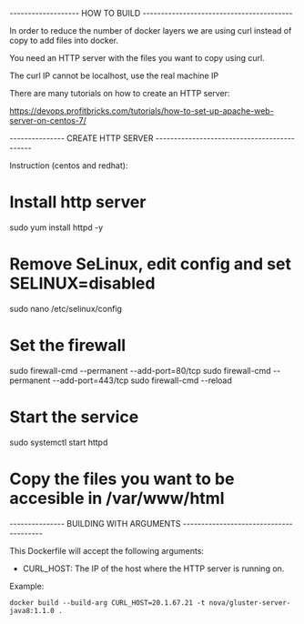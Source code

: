 ------------------- HOW TO BUILD -----------------------------------------

In order to reduce the number of docker layers we are using curl instead of copy to add files into docker.

You need an HTTP server with the files you want to copy using curl.

The curl IP cannot be localhost, use the real machine IP

There are many tutorials on how to create an HTTP server:

https://devops.profitbricks.com/tutorials/how-to-set-up-apache-web-server-on-centos-7/

--------------- CREATE HTTP SERVER --------------------------------------------

Instruction (centos and redhat):

# Install http server
sudo yum install httpd -y

# Remove SeLinux, edit config and set SELINUX=disabled
sudo nano /etc/selinux/config

# Set the firewall
sudo firewall-cmd --permanent --add-port=80/tcp
sudo firewall-cmd --permanent --add-port=443/tcp
sudo firewall-cmd --reload

# Start the service
sudo systemctl start httpd

# Copy the files you want to be accesible in /var/www/html

--------------- BUILDING WITH ARGUMENTS ---------------------------------------

This Dockerfile will accept the following arguments:

- CURL_HOST: The IP of the host where the HTTP server is running on.

Example:

    docker build --build-arg CURL_HOST=20.1.67.21 -t nova/gluster-server-java8:1.1.0 .

